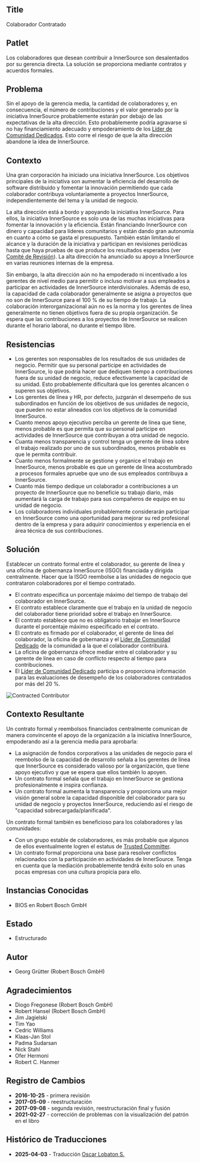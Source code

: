 ## Title

Colaborador Contratado

## Patlet

Los colaboradores que desean contribuir a InnerSource son desalentados por su gerencia directa. La solución se proporciona mediante contratos y acuerdos formales.

## Problema

Sin el apoyo de la gerencia media, la cantidad de colaboradores y, en consecuencia, el número de contribuciones y el valor generado por la iniciativa InnerSource probablemente estarán por debajo de las expectativas de la alta dirección. Esto probablemente podría agravarse si no hay financiamiento adecuado y empoderamiento de los [Líder de Comunidad Dedicados](dedicated-community-leader.md). Esto corre el riesgo de que la alta dirección abandone la idea de InnerSource.

## Contexto

Una gran corporación ha iniciado una iniciativa InnerSource. Los objetivos principales de la iniciativa son aumentar la eficiencia del desarrollo de software distribuido y fomentar la innovación permitiendo que cada colaborador contribuya voluntariamente a proyectos InnerSource, independientemente del tema y la unidad de negocio.

La alta dirección está a bordo y apoyando la iniciativa InnerSource. Para ellos, la iniciativa InnerSource es solo una de las muchas iniciativas para fomentar la innovación y la eficiencia.
Están financiando InnerSource con dinero y capacidad para líderes comunitarios y están dando gran autonomía en cuanto a cómo se gasta el presupuesto. También están limitando el alcance y la duración de la iniciativa y participan en revisiones periódicas hasta que haya pruebas de que produce los resultados esperados (ver [Comité de Revisión](review-committee.md)).
La alta dirección ha anunciado su apoyo a InnerSource en varias reuniones internas de la empresa.

Sin embargo, la alta dirección aún no ha empoderado ni incentivado a los gerentes de nivel medio para permitir o incluso motivar a sus empleados a participar en actividades de InnerSource interdivisionales. Además de eso, la capacidad de cada colaborador generalmente se asigna a proyectos que no son de InnerSource para el 100 % de su tiempo de trabajo. La colaboración interorganizacional aún no es la norma y los gerentes de línea generalmente no tienen objetivos fuera de su propia organización. Se espera que las contribuciones a los proyectos de InnerSource se realicen durante el horario laboral, no durante el tiempo libre.

## Resistencias

- Los gerentes son responsables de los resultados de sus unidades de negocio. Permitir que su personal participe en actividades de InnerSource, lo que podría hacer que dediquen tiempo a contribuciones fuera de su unidad de negocio, reduce efectivamente la capacidad de su unidad. Esto probablemente dificultará que los gerentes alcancen o superen sus objetivos.
- Los gerentes de línea y HR, por defecto, juzgarán el desempeño de sus subordinados en función de los objetivos de sus unidades de negocio, que pueden no estar alineados con los objetivos de la comunidad InnerSource.
- Cuanto menos apoyo ejecutivo perciba un gerente de línea que tiene, menos probable es que permita que su personal participe en actividades de InnerSource que contribuyan a otra unidad de negocio.
- Cuanta menos transparencia y control tenga un gerente de línea sobre el trabajo realizado por uno de sus subordinados, menos probable es que le permita contribuir.
- Cuanto menos formalmente se gestione y organice el trabajo en InnerSource, menos probable es que un gerente de línea acostumbrado a procesos formales apruebe que uno de sus empleados contribuya a InnerSource.
- Cuanto más tiempo dedique un colaborador a contribuciones a un proyecto de InnerSource que no beneficie su trabajo diario, más aumentará la carga de trabajo para sus compañeros de equipo en su unidad de negocio.
- Los colaboradores individuales probablemente considerarán participar en InnerSource como una oportunidad para mejorar su red profesional dentro de la empresa y para adquirir conocimientos y experiencia en el área técnica de sus contribuciones.

## Solución

Establecer un contrato formal entre el colaborador, su gerente de línea y una oficina de gobernanza InnerSource (ISGO) financiada y dirigida centralmente. Hacer que la ISGO reembolse a las unidades de negocio que contrataron colaboradores por el tiempo contratado.

- El contrato especifica un porcentaje máximo del tiempo de trabajo del colaborador en InnerSource.
- El contrato establece claramente que el trabajo en la unidad de negocio del colaborador tiene prioridad sobre el trabajo en InnerSource.
- El contrato establece que no es obligatorio trabajar en InnerSource durante el porcentaje máximo especificado en el contrato.
- El contrato es firmado por el colaborador, el gerente de línea del colaborador, la oficina de gobernanza y el [Líder de Comunidad Dedicado](dedicated-community-leader.md) de la comunidad a la que el colaborador contribuirá.
- La oficina de gobernanza ofrece mediar entre el colaborador y su gerente de línea en caso de conflicto respecto al tiempo para contribuciones.
- El [Líder de Comunidad Dedicado](dedicated-community-leader.md) participa o proporciona información para las evaluaciones de desempeño de los colaboradores contratados por más del 20 %.

![Contracted Contributor](../../../assets/img/contracted-contributor.png)

## Contexto Resultante

Un contrato formal y reembolsos financiados centralmente comunican de manera convincente el apoyo de la organización a la iniciativa InnerSource, empoderando así a la gerencia media para aprobarla:

- La asignación de fondos corporativos a las unidades de negocio para el reembolso de la capacidad de desarrollo señala a los gerentes de línea que InnerSource es considerado valioso por la organización, que tiene apoyo ejecutivo y que se espera que ellos también lo apoyen.
- Un contrato formal señala que el trabajo en InnerSource se gestiona profesionalmente e inspira confianza.
- Un contrato formal aumenta la transparencia y proporciona una mejor visión general sobre la capacidad disponible del colaborador para su unidad de negocio y proyectos InnerSource, reduciendo así el riesgo de "capacidad sobrecargada/planificada".

Un contrato formal también es beneficioso para los colaboradores y las comunidades:

- Con un grupo estable de colaboradores, es más probable que algunos de ellos eventualmente logren el estatus de [Trusted Committer](./trusted-committer.md).
- Un contrato formal proporciona una base para resolver conflictos relacionados con la participación en actividades de InnerSource. Tenga en cuenta que la mediación probablemente tendrá éxito solo en unas pocas empresas con una cultura propicia para ello.

## Instancias Conocidas

- BIOS en Robert Bosch GmbH

## Estado

* Estructurado

## Autor

- Georg Grütter (Robert Bosch GmbH)

## Agradecimientos

- Diogo Fregonese (Robert Bosch GmbH)
- Robert Hansel (Robert Bosch GmbH)
- Jim Jagielski
- Tim Yao
- Cedric Williams
- Klaas-Jan Stol
- Padma Sudarsan
- Nick Stahl
- Ofer Hermoni
- Robert C. Hanmer

## Registro de Cambios

- **2016-10-25** - primera revisión
- **2017-05-09** - reestructuración
- **2017-09-08** - segunda revisión, reestructuración final y fusión
- **2021-02-27** - corrección de problemas con la visualización del patrón en el libro

## Histórico de Traducciones

- **2025-04-03** - Traducción [Oscar Lobaton S.](https://github.com/ovas04)
